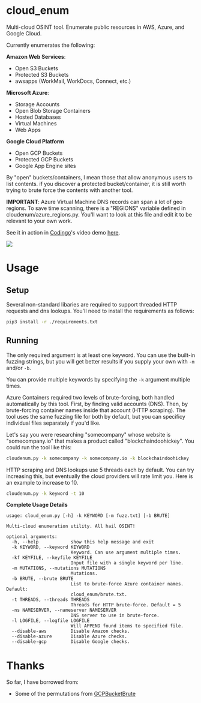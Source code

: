 # cloud_enum
Multi-cloud OSINT tool. Enumerate public resources in AWS, Azure, and Google Cloud.

Currently enumerates the following:

**Amazon Web Services**:
- Open S3 Buckets
- Protected S3 Buckets
- awsapps (WorkMail, WorkDocs, Connect, etc.)

**Microsoft Azure**:
- Storage Accounts
- Open Blob Storage Containers
- Hosted Databases
- Virtual Machines
- Web Apps

**Google Cloud Platform**
- Open GCP Buckets
- Protected GCP Buckets
- Google App Engine sites

By "open" buckets/containers, I mean those that allow anonymous users to list contents. if you discover a protected bucket/container, it is still worth trying to brute force the contents with another tool.

**IMPORTANT**: Azure Virtual Machine DNS records can span a lot of geo regions. To save time scanning, there is a "REGIONS" variable defined in cloudenum/azure_regions.py. You'll want to look at this file and edit it to be relevant to your own work.

See it in action in [Codingo](https://github.com/codingo)'s video demo [here](https://www.youtube.com/embed/pTUDJhWJ1m0).

<img src="https://initstring.keybase.pub/host/images/cloud_enum.png" align="center"/>


# Usage

## Setup
Several non-standard libaries are required to support threaded HTTP requests and dns lookups. You'll need to install the requirements as follows:

```sh
pip3 install -r ./requirements.txt
```

## Running
The only required argument is at least one keyword. You can use the built-in fuzzing strings, but you will get better results if you supply your own with `-m` and/or `-b`.

You can provide multiple keywords by specifying the `-k` argument multiple times.

Azure Containers required two levels of brute-forcing, both handled automatically by this tool. First, by finding valid accounts (DNS). Then, by brute-forcing container names inside that account (HTTP scraping). The tool uses the same fuzzing file for both by default, but you can specificy individual files separately if you'd like.

Let's say you were researching "somecompany" whose website is "somecompany.io" that makes a product called "blockchaindoohickey". You could run the tool like this:

```sh
cloudenum.py -k somecompany -k somecompany.io -k blockchaindoohickey
```

HTTP scraping and DNS lookups use 5 threads each by default. You can try increasing this, but eventually the cloud providers will rate limit you. Here is an example to increase to 10.

```sh
cloudenum.py -k keyword -t 10
```

**Complete Usage Details**
```
usage: cloud_enum.py [-h] -k KEYWORD [-m fuzz.txt] [-b BRUTE]

Multi-cloud enumeration utility. All hail OSINT!

optional arguments:
  -h, --help            show this help message and exit
  -k KEYWORD, --keyword KEYWORD
                        Keyword. Can use argument multiple times.
  -kf KEYFILE, --keyfile KEYFILE
                        Input file with a single keyword per line.
  -m MUTATIONS, --mutations MUTATIONS
                        Mutations.
  -b BRUTE, --brute BRUTE
                        List to brute-force Azure container names. Default:
                        cloud_enum/brute.txt.
  -t THREADS, --threads THREADS
                        Threads for HTTP brute-force. Default = 5
  -ns NAMESERVER, --nameserver NAMESERVER
                        DNS server to use in brute-force.
  -l LOGFILE, --logfile LOGFILE
                        Will APPEND found items to specified file.
  --disable-aws         Disable Amazon checks.
  --disable-azure       Disable Azure checks.
  --disable-gcp         Disable Google checks.
```

# Thanks
So far, I have borrowed from:
- Some of the permutations from [GCPBucketBrute](https://github.com/RhinoSecurityLabs/GCPBucketBrute/blob/master/permutations.txt)
